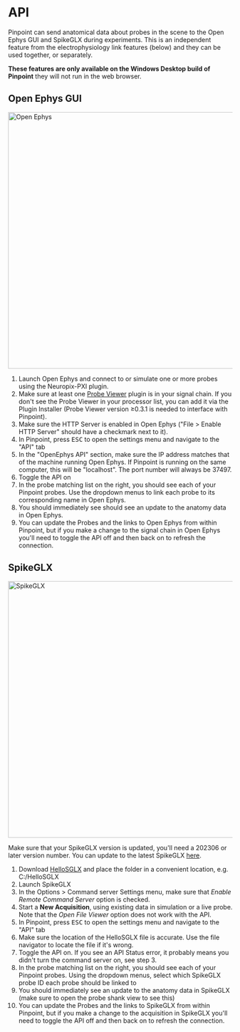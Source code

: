 # API

Pinpoint can send anatomical data about probes in the scene to the Open Ephys GUI and SpikeGLX during experiments. This is an independent feature from the electrophysiology link features (below) and they can be used together, or separately.

**These features are only available on the Windows Desktop build of Pinpoint**
they will not run in the web browser.

## Open Ephys GUI

<image src="../../_static/images/tutorial/API/open_ephys.png" alt="Open Ephys" position="left" style="width:60vw">

1. Launch Open Ephys and connect to or simulate one or more probes using the Neuropix-PXI plugin.
2. Make sure at least one [Probe Viewer](https://open-ephys.github.io/gui-docs/User-Manual/Plugins/Probe-Viewer.html#probe-viewer) plugin is in your signal chain. If you don't see the Probe Viewer in your processor list, you can add it via the Plugin Installer (Probe Viewer version ≥0.3.1 is needed to interface with Pinpoint).
3. Make sure the HTTP Server is enabled in Open Ephys ("File > Enable HTTP Server" should have a checkmark next to it).
4. In Pinpoint, press <kbd>ESC</kbd> to open the settings menu and navigate to the "API" tab
5. In the "OpenEphys API" section, make sure the IP address matches that of the machine running Open Ephys. If Pinpoint is running on the same computer, this will be "localhost". The port number will always be 37497.
6. Toggle the API on
7. In the probe matching list on the right, you should see each of your Pinpoint probes. Use the dropdown menus to link each probe to its corresponding name in Open Ephys.
8. You should immediately see should see an update to the anatomy data in Open Ephys.
9. You can update the Probes and the links to Open Ephys from within Pinpoint, but if you make a change to the signal chain in Open Ephys you'll need to toggle the API off and then back on to refresh the connection. 

## SpikeGLX

<image src="../../_static/images/tutorial/API/spikeglx.png" alt="SpikeGLX" position="left" style="width:60vw">

Make sure that your SpikeGLX version is updated, you'll need a 202306 or later version number. You can update to the latest SpikeGLX [here](https://billkarsh.github.io/SpikeGLX/).

1. Download [HelloSGLX](https://github.com/billkarsh/HelloSGLX) and place the folder in a convenient location, e.g. C:/HelloSGLX
2. Launch SpikeGLX 
3. In the Options > Command server Settings menu, make sure that *Enable Remote Command Server* option is checked.
4. Start a **New Acquisition**, using existing data in simulation or a live probe. Note that the *Open File Viewer* option does not work with the API.
5. In Pinpoint, press <kbd>ESC</kbd> to open the settings menu and navigate to the "API" tab
6. Make sure the location of the HelloSGLX file is accurate. Use the file navigator to locate the file if it's wrong.
7. Toggle the API on. If you see an API Status error, it probably means you didn't turn the command server on, see step 3.
8. In the probe matching list on the right, you should see each of your Pinpoint probes. Using the dropdown menus, select which SpikeGLX probe ID each probe should be linked to
9. You should immediately see an update to the anatomy data in SpikeGLX (make sure to open the probe shank view to see this)
10. You can update the Probes and the links to SpikeGLX from within Pinpoint, but if you make a change to the acquisition in SpikeGLX you'll need to toggle the API off and then back on to refresh the connection. 